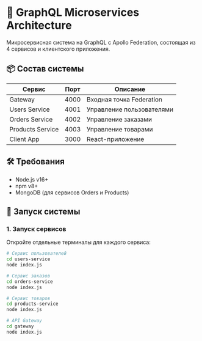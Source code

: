 # 🚀 GraphQL Microservices Architecture

Микросервисная система на GraphQL с Apollo Federation, состоящая из 4 сервисов и клиентского приложения.

## 📦 Состав системы

| Сервис           | Порт  | Описание                  |
|------------------|-------|---------------------------|
| Gateway          | 4000  | Входная точка Federation  |
| Users Service    | 4001  | Управление пользователями |
| Orders Service   | 4002  | Управление заказами       |
| Products Service | 4003  | Управление товарами       |
| Client App       | 3000  | React-приложение          |

## 🛠️ Требования

- Node.js v16+
- npm v8+
- MongoDB (для сервисов Orders и Products)

## 🚀 Запуск системы

### 1. Запуск сервисов

Откройте отдельные терминалы для каждого сервиса:

```bash
# Сервис пользователей
cd users-service
node index.js

# Сервис заказов
cd orders-service
node index.js

# Сервис товаров
cd products-service
node index.js

# API Gateway
cd gateway
node index.js
